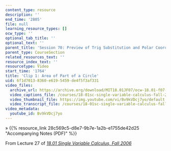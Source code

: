 ```yaml
---
content_type: resource
description: ''
end_time: '2805'
file: null
learning_resource_types: []
ocw_type: ''
optional_tab_title: ''
optional_text: ''
parent_title: 'Session 70: Preview of Trig Substitution and Polar Coordinates'
parent_type: CourseSection
related_resources_text: ''
resource_index_text: ''
resourcetype: Video
start_time: '1764'
title: 'Clip 1: Area of Part of a Circle'
uid: 6f1d7013-8360-e619-5459-de4f5f3af331
video_files:
  archive_url: https://archive.org/download/MIT18.01JF07/ocw-18.01-f07-lec27_300k.mp4
  video_captions_file: /courses/18-01sc-single-variable-calculus-fall-2010/90654e07d1f55826b3a379833ba431f7_Bv9kVDcj7yo.vtt
  video_thumbnail_file: https://img.youtube.com/vi/Bv9kVDcj7yo/default.jpg
  video_transcript_file: /courses/18-01sc-single-variable-calculus-fall-2010/8300bcd39662623e36face67d7110f51_Bv9kVDcj7yo.pdf
video_metadata:
  youtube_id: Bv9kVDcj7yo
---
```


» {{% resource_link 28c569c5-d8e7-9b7e-1a2b-e1755de42d25 "Accompanying Notes (PDF)" %}}

From Lecture 27 of [_18.01 Single Variable Calculus, Fall 2006_](/courses/18-01-single-variable-calculus-fall-2006/video_galleries/video-lectures)